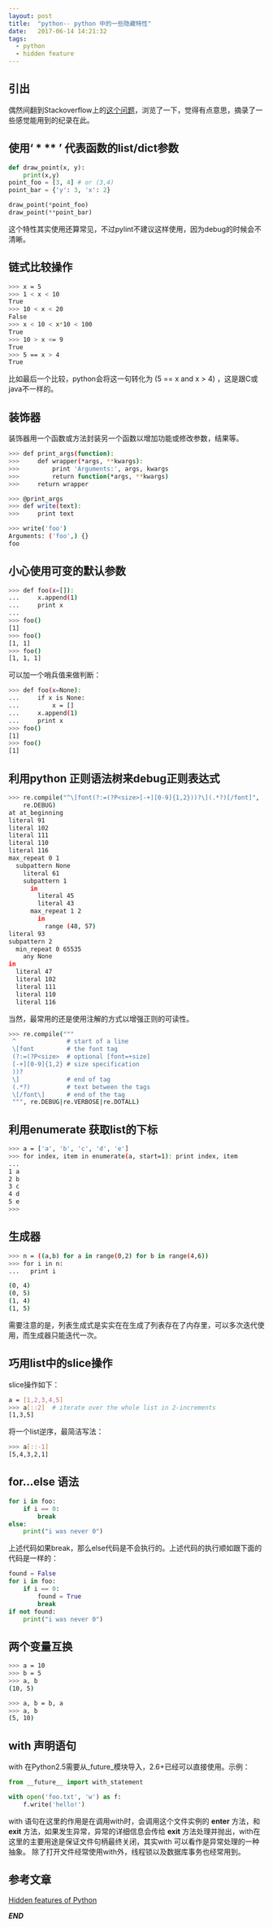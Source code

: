 ```yaml
---
layout: post
title:  "python-- python 中的一些隐藏特性"
date:   2017-06-14 14:21:32
tags: 
  - python
  - hidden feature
---
```




## 引出

偶然间翻到Stackoverflow上的[这个问题](https://stackoverflow.com/questions/101268/hidden-features-of-python#111176)，浏览了一下，觉得有点意思，摘录了一些感觉能用到的纪录在此。

## 使用‘ * ** ’ 代表函数的list/dict参数

```python
def draw_point(x, y):
    print(x,y)
point_foo = [3, 4] # or (3,4)
point_bar = {'y': 3, 'x': 2}

draw_point(*point_foo)
draw_point(**point_bar)
```

这个特性其实使用还算常见，不过pylint不建议这样使用，因为debug的时候会不清晰。

## 链式比较操作

```bash
>>> x = 5
>>> 1 < x < 10
True
>>> 10 < x < 20 
False
>>> x < 10 < x*10 < 100
True
>>> 10 > x <= 9
True
>>> 5 == x > 4 
True
```
比如最后一个比较，python会将这一句转化为 (5 == x and x > 4) ，这是跟C或java不一样的。 

## 装饰器

装饰器用一个函数或方法封装另一个函数以增加功能或修改参数，结果等。

```bash
>>> def print_args(function):
>>>     def wrapper(*args, **kwargs):
>>>         print 'Arguments:', args, kwargs
>>>         return function(*args, **kwargs)
>>>     return wrapper

>>> @print_args
>>> def write(text):
>>>     print text

>>> write('foo')
Arguments: ('foo',) {}
foo
```

## 小心使用可变的默认参数

```bash
>>> def foo(x=[]):
...     x.append(1)
...     print x
... 
>>> foo()
[1]
>>> foo()
[1, 1]
>>> foo()
[1, 1, 1]
```

可以加一个哨兵值来做判断：

```bash
>>> def foo(x=None):
...     if x is None:
...         x = []
...     x.append(1)
...     print x
>>> foo()
[1]
>>> foo()
[1]
```

## 利用python 正则语法树来debug正则表达式

```bash
>>> re.compile("^\[font(?:=(?P<size>[-+][0-9]{1,2}))?\](.*?)[/font]",
    re.DEBUG)
at at_beginning
literal 91
literal 102
literal 111
literal 110
literal 116
max_repeat 0 1
  subpattern None
    literal 61
    subpattern 1
      in
        literal 45
        literal 43
      max_repeat 1 2
        in
          range (48, 57)
literal 93
subpattern 2
  min_repeat 0 65535
    any None
in
  literal 47
  literal 102
  literal 111
  literal 110
  literal 116

``` 
当然，最常用的还是使用注解的方式以增强正则的可读性。

```bash
>>> re.compile("""
 ^              # start of a line
 \[font         # the font tag
 (?:=(?P<size>  # optional [font=+size]
 [-+][0-9]{1,2} # size specification
 ))?
 \]             # end of tag
 (.*?)          # text between the tags
 \[/font\]      # end of the tag
 """, re.DEBUG|re.VERBOSE|re.DOTALL)
```

## 利用enumerate 获取list的下标

```bash
>>> a = ['a', 'b', 'c', 'd', 'e']
>>> for index, item in enumerate(a, start=1): print index, item
...
1 a
2 b
3 c
4 d
5 e
>>>
```

## 生成器

```bash
>>> n = ((a,b) for a in range(0,2) for b in range(4,6))
>>> for i in n:
...   print i 

(0, 4)
(0, 5)
(1, 4)
(1, 5)
```
需要注意的是，列表生成式是实实在在生成了列表存在了内存里，可以多次迭代使用，而生成器只能迭代一次。

## 巧用list中的slice操作

slice操作如下：

```bash
a = [1,2,3,4,5]
>>> a[::2]  # iterate over the whole list in 2-increments
[1,3,5]
```
将一个list逆序，最简洁写法：

```bash
>>> a[::-1]
[5,4,3,2,1]
```

## for...else 语法

```python
for i in foo:
    if i == 0:
        break
else:
    print("i was never 0")
```
上述代码如果break，那么else代码是不会执行的。上述代码的执行顺如跟下面的代码是一样的：
```python
found = False
for i in foo:
    if i == 0:
        found = True
        break
if not found: 
    print("i was never 0")
```

## 两个变量互换

```bash
>>> a = 10
>>> b = 5
>>> a, b
(10, 5)

>>> a, b = b, a
>>> a, b
(5, 10)
```
## with 声明语句

with 在Python2.5需要从_future_模块导入，2.6+已经可以直接使用。示例：

```python
from __future__ import with_statement

with open('foo.txt', 'w') as f:
    f.write('hello!')
```
with 语句在这里的作用是在调用with时，会调用这个文件实例的 __enter__ 方法，和 __exit__ 方法，如果发生异常，异常的详细信息会传给 __exit__ 方法处理并抛出，with在这里的主要用途是保证文件句柄最终关闭，其实with 可以看作是异常处理的一种抽象。
除了打开文件经常使用with外，线程锁以及数据库事务也经常用到。


## 参考文章


[Hidden features of Python ](https://stackoverflow.com/questions/101268/hidden-features-of-python#113198)


***END***
